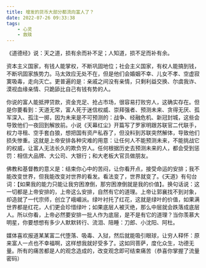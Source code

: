 ```yaml
---
title: 增发的货币大部分都流向富人了？
date: 2022-07-26 09:33:38
tags:
    - 心灵
    - 救赎
---
```

《道德经》说：天之道，损有余而补不足；人知道，损不足而补有余。

资本主义国家，有钱人能掌权，不断巩固地位；社会主义国家，有权人能搞到钱，不断巩固家族势力。马太效应无处不在，但是他们会婚姻不幸、儿女不孝、空虚寂寞吸毒，走向灭亡。更普遍的是：亲戚之间没有亲情，只剩利益交换、尔虞我诈、漠视血缘亲情、只跪舔比自己有钱有势的人。

你说的富人能抵押贷款，资金充足、抢占市场，很容易打败穷人，这确实存在。但是你要看到：天道无常，富人死于迷信权威、崇拜强者、预测未来、贪得无厌、孤军深入、孤注一掷，因为未来是不可预测的：战争、经融危机、新冠封城，这些会导致他们一夜回到解放前。小说《天幕红尘》开篇写了罗家明跟苏联官二代联手，权力寻租、空手套白狼，想把国有资产私吞了，但没料到苏联突然解体，导致他们损失惨重。这就是上帝安排各种灾难的用意：让任何人不能预测未来，不能挑战它的权威，让富人无法长久的欺负穷人。任何根据历史去预测未来的人，都会受到惩罚：相信大品牌、大公司、大银行；和大老板大官员做朋友。

佛教和基督教的意义是：结束你心中的苦闷，让你看开点，接受命运的安排；我不能改变世界，但我能改变对世界的看发。看法变了，世界就变了。《天道》有句台词：【如果我的能力只能让我穷困潦倒，那穷困潦倒就是我的价值】。换句话说：这一切都是上帝安排的，上帝这么安排，自然有它的道理。上帝让郭襄找不到对象，却造就了一代宗师，创立了峨嵋派。绿叶衬托了红花，这就是绿叶的价值，如果满世界都是红花，人们更会珍惜绿叶；如果底层人被灭绝，那么中层就会跌落成底层人。所以你看，上帝必然要安排一批人作为底层，是不是有它的道理？当你羡慕大明星，你要想想有多少人默默转行、流泪、陪睡：刀郎、小沈阳、阿杜。

媒体喜欢报道某某富二代堕落、吸毒、入狱，然后就能吸引眼球，让穷人释怀：原来富人一点也不幸福啊，这样想我就好受多了。这如同菩萨，度化众生，功德无量。所有的痛苦都是人的观念造成的，改变观念即可结束痛苦（恭喜你掌握了流量密码）